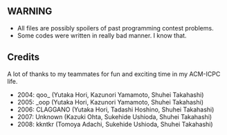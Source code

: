 ## WARNING

- All files are possibly spoilers of past programming contest problems.
- Some codes were written in really bad manner. I know that.


## Credits

A lot of thanks to my teammates for fun and exciting time in my ACM-ICPC life.

- 2004: qoo_ (Yutaka Hori, Kazunori Yamamoto, Shuhei Takahashi)
- 2005: _oop (Yutaka Hori, Kazunori Yamamoto, Shuhei Takahashi)
- 2006: CLAGGANO (Yutaka Hori, Tadashi Hoshino, Shuhei Takahashi)
- 2007: Unknown (Kazuki Ohta, Sukehide Ushioda, Shuhei Takahashi)
- 2008: kkntkr (Tomoya Adachi, Sukehide Ushioda, Shuhei Takahashi)
